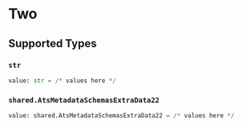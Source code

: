 # Two


## Supported Types

### `str`

```python
value: str = /* values here */
```

### `shared.AtsMetadataSchemasExtraData22`

```python
value: shared.AtsMetadataSchemasExtraData22 = /* values here */
```

